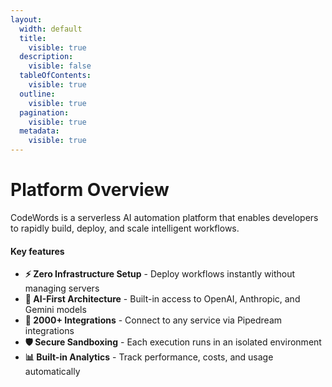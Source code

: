 ```yaml
---
layout:
  width: default
  title:
    visible: true
  description:
    visible: false
  tableOfContents:
    visible: true
  outline:
    visible: true
  pagination:
    visible: true
  metadata:
    visible: true
---
```


# Platform Overview

CodeWords is a serverless AI automation platform that enables developers to rapidly build, deploy, and scale intelligent workflows.&#x20;

#### Key features

* **⚡ Zero Infrastructure Setup** - Deploy workflows instantly without managing servers
* **🤖 AI-First Architecture** - Built-in access to OpenAI, Anthropic, and Gemini models
* **🔌 2000+ Integrations** - Connect to any service via Pipedream integrations
* **🛡️ Secure Sandboxing** - Each execution runs in an isolated environment
* **📊 Built-in Analytics** - Track performance, costs, and usage automatically
